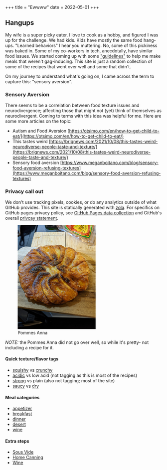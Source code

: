 +++
title = "Ewwww"
date = 2022-05-01
+++

## Hangups

My wife is a super picky eater.  I love to cook as a hobby, and figured I was up for the challenge.  We had kids.
Kids have mostly the same food hang-ups. "Learned behaviors" I hear you muttering.  No, some of this pickiness was baked in.  Some of my co-workers in tech, anecdotally, have similar food  issues.  We started coming up with some ["guidelines"](/guidelines) to help me make meals that weren't gag-inducing. This site is just a random collection of some of the recipes that went over well and some that didn't.

On my journey to understand what's going on, I came across the term to capture this: "sensory aversion".
### Sensory Aversion


There seems to be a correlation between food texture issues and neurodivergence; affecting those that might not (yet) think of themselves as neurodivergent.
Coming to terms with this idea was helpful for me. Here are some more articles on the topic:

- Autism and Food Aversion [https://otsimo.com/en/how-to-get-child-to-eat/](https://otsimo.com/en/how-to-get-child-to-eat/)
- This tastes weird [https://brignews.com/2021/10/08/this-tastes-weird-neurodiverse-people-taste-and-texture/](https://brignews.com/2021/10/08/this-tastes-weird-neurodiverse-people-taste-and-texture/)
- Sensory food aversion [https://www.meganboitano.com/blog/sensory-food-aversion-refusing-textures](https://www.meganboitano.com/blog/sensory-food-aversion-refusing-textures)



### Privacy call out

We don't use tracking pixels, cookies, or do any analytics outside of what GitHub provides. This site is statically generated with [zola](https://www.getzola.org/).
For specifics on GitHub pages privacy policy, see [GitHub Pages data collection](https://docs.github.com/en/pages/getting-started-with-github-pages/about-github-pages#data-collection) and GitHub's overall [privcay statement](https://docs.github.com/en/site-policy/privacy-policies/github-privacy-statement).

<figure>
  <img src="pomanna.jpg" width="250">
  <figcaption> Pommes Anna</figcaption>
</figure>

_NOTE:_ the Pommes Anna did not go over well, so while it's pretty- not including a recipe for it.

#### Quick texture/flavor tags

- [squishy](/tags/squishy) vs  [crunchy](/tags/crunchy)
- [acidic](/tags/acidic) vs low acid (not tagging as this is most of the recipes)
- [strong](/tags/strong) vs plain (also not tagging; most of the site)
- [saucy](/tags/saucy) vs [dry](/tags/dry)

#### Meal categories

- [appetizer](/tags/appetizer)
- [breakfast](/tags/breakfast)
- [dinner](/tags/dinner)
- [desert](/tags/dessert)
- [wine](/tags/win)

#### Extra steps

- [Sous Vide](/sousvide)
- [Home Canning](/canning)
- [Wine](/wine)

